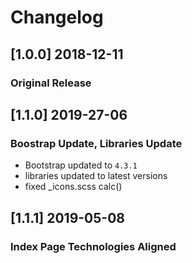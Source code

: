 # Changelog

## [1.0.0] 2018-12-11

### Original Release

## [1.1.0] 2019-27-06

### Boostrap Update, Libraries Update

- Bootstrap updated to `4.3.1`
- libraries updated to latest versions
- fixed _icons.scss calc()

## [1.1.1] 2019-05-08

### Index Page Technologies Aligned
